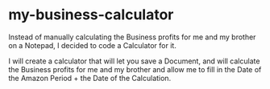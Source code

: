 # my-business-calculator
Instead of manually calculating the Business profits for me and my brother on a Notepad, I decided to code a Calculator for it.

I will create a calculator that will let you save a Document, and will calculate the Business profits for me and my brother and allow me to fill in the Date of the Amazon Period + the Date of the Calculation.
